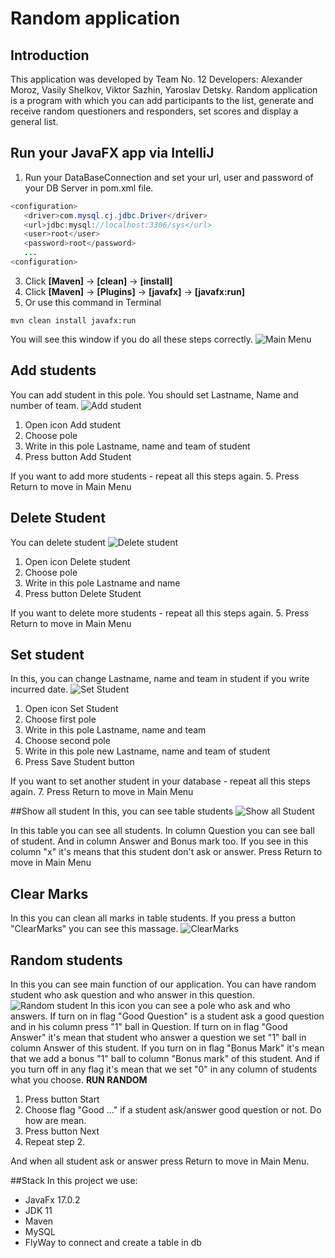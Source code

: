 # Random application
## Introduction
This application was developed by Team No. 12
Developers: Alexander Moroz, Vasily Shelkov, Viktor Sazhin, Yaroslav Detsky.
Random application is a program with which you can add participants to the list, generate and receive random questioners and responders, set scores and display a general list.

## Run your JavaFX app via IntelliJ  
1. Run your DataBaseConnection and set your url, user and password of your DB Server in pom.xml file.
```Java  
<configuration>
   <driver>com.mysql.cj.jdbc.Driver</driver>
   <url>jdbc:mysql://localhost:3306/sys</url>
   <user>root</user>
   <password>root</password>
   ...
<configuration>
   ```
3. Click **[Maven]** -> **[clean]** -> **[install]**  
4. Click **[Maven]** -> **[Plugins]** -> **[javafx]** -> **[javafx:run]**
5. Or use this command in Terminal
```shell
mvn clean install javafx:run
```
You will see this window if you do all these steps correctly.
![Main Menu](screens\MainMenu.PNG)

## Add students
You can add student in this pole. You should set Lastname, Name and number of team.
![Add student](screens\AddStudent.PNG)
1. Open icon Add student
2. Choose pole
3. Write in this pole Lastname, name and team of student
4. Press button Add Student

If you want to add more students - repeat all this steps again.
5. Press Return to move in Main Menu

## Delete Student
You can delete student
![Delete student](screens\DeleteStudent.PNG)
1. Open icon Delete student
2. Choose pole
3. Write in this pole Lastname and name
4. Press button Delete Student

If you want to delete more students - repeat all this steps again.
5. Press Return to move in Main Menu

## Set student
In this, you can change Lastname, name and team in student if you write incurred date.
![Set Student](screens\SetStudent.PNG)
1. Open icon Set Student
2. Choose first pole
3. Write in this pole Lastname, name and team
4. Choose second pole
5. Write in this pole new Lastname, name and team of student
6. Press Save Student button

If you want to set another student in your database - repeat all this steps again.
7. Press Return to move in Main Menu

##Show all student
In this, you can see table students
![Show all Student](screens\ShowStudent.PNG)

In this table you can see all students. In column Question you can see ball of student. And in column Answer and Bonus mark too.
If you see in this column "x" it's means that this student don't ask or answer.
Press Return to move in Main Menu

## Clear Marks
In this you can clean all marks in table students.
If you press a button "ClearMarks" you can see this massage.
![ClearMarks](screens\ClearMarks.PNG)

## Random students
In this you can see main function of our application. You can have random student who ask question and who answer in this question.
![Random student](screens\RandomStudent.PNG)
In this icon you can see a pole who ask and who answers. 
If turn on in flag "Good Question" is a student ask a good question and in his column press "1" ball in Question.
If turn on in flag "Good Answer" it's mean that student who answer a question we set "1" ball in column Answer of this student.
If you turn on in flag "Bonus Mark" it's mean that we add a bonus "1" ball to column "Bonus mark" of this student.
And if you turn off in any flag it's mean that we set "0" in any column of students what you choose.
**RUN RANDOM**
1. Press button Start
2. Choose flag "Good ..." if a student ask/answer good question or not. Do how are mean.
3. Press button Next
4. Repeat step 2.

And when all student ask or answer press Return to move in Main Menu.

##Stack
In this project we use:
* JavaFx 17.0.2
* JDK 11
* Maven
* MySQL
* FlyWay to connect and create a table in db
